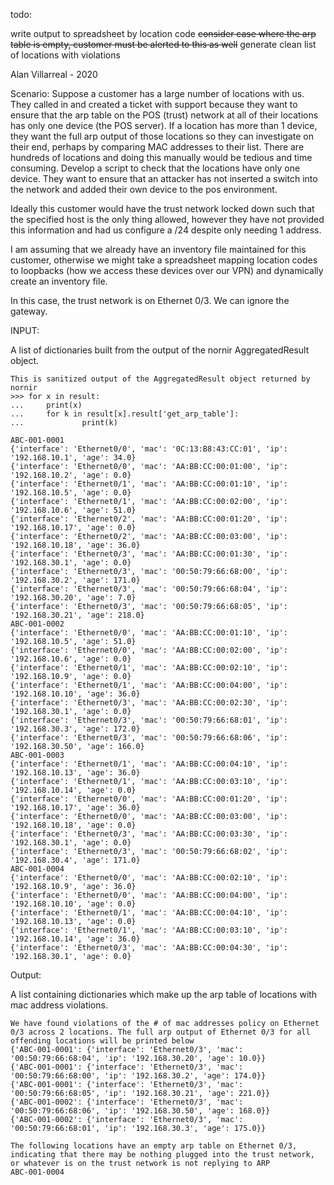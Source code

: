 todo:

write output to spreadsheet by location code
~~consider case where the arp table is empty, customer must be alerted to this as well~~
generate clean list of locations with violations

Alan Villarreal - 2020

Scenario: Suppose a customer has a large number of locations with us. They called in and created a ticket with support because they want to ensure that the arp table on the POS (trust) network at all of their locations has only one device (the POS server). If a location has more than 1 device, they want the full arp output of those locations so they can investigate on their end, perhaps by comparing MAC addresses to their list. There are hundreds of locations and doing this manually would be tedious and time consuming. Develop a script to check that the locations have only one device. They want to ensure that an attacker has not inserted a switch into the network and added their own device to the pos environment.

Ideally this customer would have the trust network locked down such that the specified host is the only thing allowed, however they have not provided this information and had us configure a /24 despite only needing 1 address.

I am assuming that we already have an inventory file maintained for this customer, otherwise we might take a spreadsheet mapping location codes to loopbacks (how we access these devices over our VPN) and dynamically create an inventory file.

In this case, the trust network is on Ethernet 0/3. We can ignore the gateway.

INPUT:

A list of dictionaries built from the output of the nornir AggregatedResult object.

~~~
This is sanitized output of the AggregatedResult object returned by nornir
>>> for x in result:
...     print(x)
...     for k in result[x].result['get_arp_table']:
...             print(k)

ABC-001-0001
{'interface': 'Ethernet0/0', 'mac': '0C:13:B8:43:CC:01', 'ip': '192.168.10.1', 'age': 34.0}
{'interface': 'Ethernet0/0', 'mac': 'AA:BB:CC:00:01:00', 'ip': '192.168.10.2', 'age': 0.0}
{'interface': 'Ethernet0/1', 'mac': 'AA:BB:CC:00:01:10', 'ip': '192.168.10.5', 'age': 0.0}
{'interface': 'Ethernet0/1', 'mac': 'AA:BB:CC:00:02:00', 'ip': '192.168.10.6', 'age': 51.0}
{'interface': 'Ethernet0/2', 'mac': 'AA:BB:CC:00:01:20', 'ip': '192.168.10.17', 'age': 0.0}
{'interface': 'Ethernet0/2', 'mac': 'AA:BB:CC:00:03:00', 'ip': '192.168.10.18', 'age': 36.0}
{'interface': 'Ethernet0/3', 'mac': 'AA:BB:CC:00:01:30', 'ip': '192.168.30.1', 'age': 0.0}
{'interface': 'Ethernet0/3', 'mac': '00:50:79:66:68:00', 'ip': '192.168.30.2', 'age': 171.0}
{'interface': 'Ethernet0/3', 'mac': '00:50:79:66:68:04', 'ip': '192.168.30.20', 'age': 7.0}
{'interface': 'Ethernet0/3', 'mac': '00:50:79:66:68:05', 'ip': '192.168.30.21', 'age': 218.0}
ABC-001-0002
{'interface': 'Ethernet0/0', 'mac': 'AA:BB:CC:00:01:10', 'ip': '192.168.10.5', 'age': 51.0}
{'interface': 'Ethernet0/0', 'mac': 'AA:BB:CC:00:02:00', 'ip': '192.168.10.6', 'age': 0.0}
{'interface': 'Ethernet0/1', 'mac': 'AA:BB:CC:00:02:10', 'ip': '192.168.10.9', 'age': 0.0}
{'interface': 'Ethernet0/1', 'mac': 'AA:BB:CC:00:04:00', 'ip': '192.168.10.10', 'age': 36.0}
{'interface': 'Ethernet0/3', 'mac': 'AA:BB:CC:00:02:30', 'ip': '192.168.30.1', 'age': 0.0}
{'interface': 'Ethernet0/3', 'mac': '00:50:79:66:68:01', 'ip': '192.168.30.3', 'age': 172.0}
{'interface': 'Ethernet0/3', 'mac': '00:50:79:66:68:06', 'ip': '192.168.30.50', 'age': 166.0}
ABC-001-0003
{'interface': 'Ethernet0/1', 'mac': 'AA:BB:CC:00:04:10', 'ip': '192.168.10.13', 'age': 36.0}
{'interface': 'Ethernet0/1', 'mac': 'AA:BB:CC:00:03:10', 'ip': '192.168.10.14', 'age': 0.0}
{'interface': 'Ethernet0/0', 'mac': 'AA:BB:CC:00:01:20', 'ip': '192.168.10.17', 'age': 36.0}
{'interface': 'Ethernet0/0', 'mac': 'AA:BB:CC:00:03:00', 'ip': '192.168.10.18', 'age': 0.0}
{'interface': 'Ethernet0/3', 'mac': 'AA:BB:CC:00:03:30', 'ip': '192.168.30.1', 'age': 0.0}
{'interface': 'Ethernet0/3', 'mac': '00:50:79:66:68:02', 'ip': '192.168.30.4', 'age': 171.0}
ABC-001-0004
{'interface': 'Ethernet0/0', 'mac': 'AA:BB:CC:00:02:10', 'ip': '192.168.10.9', 'age': 36.0}
{'interface': 'Ethernet0/0', 'mac': 'AA:BB:CC:00:04:00', 'ip': '192.168.10.10', 'age': 0.0}
{'interface': 'Ethernet0/1', 'mac': 'AA:BB:CC:00:04:10', 'ip': '192.168.10.13', 'age': 0.0}
{'interface': 'Ethernet0/1', 'mac': 'AA:BB:CC:00:03:10', 'ip': '192.168.10.14', 'age': 36.0}
{'interface': 'Ethernet0/3', 'mac': 'AA:BB:CC:00:04:30', 'ip': '192.168.30.1', 'age': 0.0}
~~~
Output:

A list containing dictionaries which make up the arp table of locations with mac address violations.

~~~
We have found violations of the # of mac addresses policy on Ethernet 0/3 across 2 locations. The full arp output of Ethernet 0/3 for all offending locations will be printed below
{'ABC-001-0001': {'interface': 'Ethernet0/3', 'mac': '00:50:79:66:68:04', 'ip': '192.168.30.20', 'age': 10.0}}
{'ABC-001-0001': {'interface': 'Ethernet0/3', 'mac': '00:50:79:66:68:00', 'ip': '192.168.30.2', 'age': 174.0}}
{'ABC-001-0001': {'interface': 'Ethernet0/3', 'mac': '00:50:79:66:68:05', 'ip': '192.168.30.21', 'age': 221.0}}
{'ABC-001-0002': {'interface': 'Ethernet0/3', 'mac': '00:50:79:66:68:06', 'ip': '192.168.30.50', 'age': 168.0}}
{'ABC-001-0002': {'interface': 'Ethernet0/3', 'mac': '00:50:79:66:68:01', 'ip': '192.168.30.3', 'age': 175.0}}

The following locations have an empty arp table on Ethernet 0/3, indicating that there may be nothing plugged into the trust network, or whatever is on the trust network is not replying to ARP
ABC-001-0004
~~~